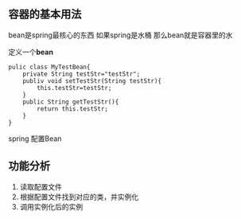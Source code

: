 ## 容器的基本用法

bean是spring最核心的东西 如果spring是水桶 那么bean就是容器里的水

定义一个**bean**

```
pulic class MyTestBean{
	private String testStr="testStr";
	publiv void setTestStr(String testStr){
		this.testStr=testStr;
	}
	public String getTestStr(){
		return this.testStr;
	}
}
```

spring 配置Bean



## 功能分析

1. 读取配置文件
2. 根据配置文件找到对应的类，并实例化
3. 调用实例化后的实例